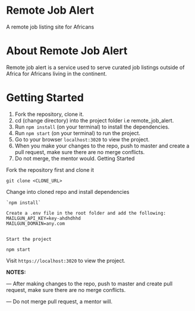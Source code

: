 # Remote Job Alert

A remote job listing site for Africans

# About Remote Job Alert

Remote job alert is a service used to serve curated job listings outside of Africa for Africans living in the continent.

# Getting Started

1. Fork the repository, clone it.
2. cd (change directory) into the project folder i.e remote_job_alert.
3. Run `npm install` (on your terminal) to install the dependencies.
4. Run `npm start` (on your terminal) to run the project.
5. Go to your browser `localhost:3020` to view the project.
6. When you make your changes to the repo, push to master and create a pull request, make sure there are no merge conflicts.
7. Do not merge, the mentor would.
   Getting Started

Fork the repository first and clone it

```
git clone <CLONE_URL>
```

Change into cloned repo and install dependencies

```
`npm install`

Create a .env file in the root folder and add the following:
MAILGUN_API_KEY=key-ahdhdhhd
MAILGUN_DOMAIN=any.com
```

```

Start the project
```

`npm start`

Visit `https://localhost:3020` to view the project.

**NOTES:**

&mdash; After making changes to the repo, push to master and create pull request, make sure there are no merge conflicts.

&mdash; Do not merge pull request, a mentor will.
